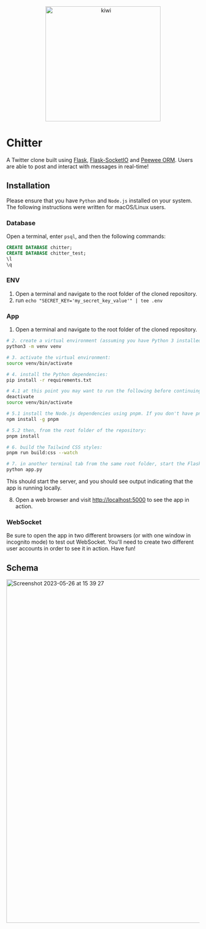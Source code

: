 <div align="center">
  <img src="https://github.com/adrianHards/makers-solutions/assets/93719632/981ef8f2-bf8e-424c-835c-d586e319a862" alt="kiwi" width="300">
</div>

# Chitter

A Twitter clone built using [Flask](https://flask.palletsprojects.com/en/2.3.x/), [Flask-SocketIO](https://flask-socketio.readthedocs.io/en/latest/) and [Peewee ORM](https://docs.peewee-orm.com/en/latest/peewee/quickstart.html). Users are able to post and interact with messages in real-time!

## Installation

Please ensure that you have `Python` and `Node.js` installed on your system. The following instructions were written for macOS/Linux users.

### Database

Open a terminal, enter `psql`, and then the following commands:

```sql
CREATE DATABASE chitter;
CREATE DATABASE chitter_test;
\l
\q
```

### ENV

1. Open a terminal and navigate to the root folder of the cloned repository.
2. run `echo "SECRET_KEY='my_secret_key_value'" | tee .env`

### App

1. Open a terminal and navigate to the root folder of the cloned repository.

```bash
# 2. create a virtual environment (assuming you have Python 3 installed) by running the following command:
python3 -m venv venv

# 3. activate the virtual environment:
source venv/bin/activate

# 4. install the Python dependencies:
pip install -r requirements.txt

# 4.1 at this point you may want to run the following before continuing:
deactivate
source venv/bin/activate

# 5.1 install the Node.js dependencies using pnpm. If you don't have pnpm installed, you can install it globally by running:
npm install -g pnpm

# 5.2 then, from the root folder of the repository:
pnpm install

# 6. build the Tailwind CSS styles:
pnpm run build:css --watch

# 7. in another terminal tab from the same root folder, start the Flask web server:
python app.py
```

This should start the server, and you should see output indicating that the app is running locally.

8. Open a web browser and visit [http://localhost:5000](http://localhost:5000) to see the app in action.

### WebSocket

Be sure to open the app in two different browsers (or with one window in incognito mode) to test out WebSocket. You'll need to create two different user accounts in order to see it in action. Have fun!

## Schema

<img width="896" alt="Screenshot 2023-05-26 at 15 39 27" src="https://github.com/adrianHards/flask-chitter/assets/93719632/35b91241-74a9-4958-93c9-e21b98c5a9fb">
